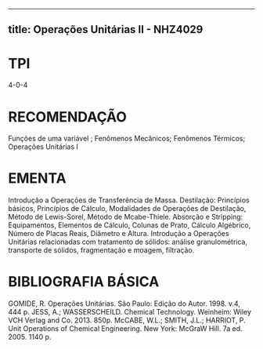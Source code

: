 
---
title: Operações Unitárias II - NHZ4029 
---

# TPI

4-0-4

# RECOMENDAÇÃO

Funções de uma variável ; Fenômenos Mecânicos; Fenômenos Térmicos; Operações Unitárias I

# EMENTA

Introdução a Operações de Transferência de Massa. Destilação: Princípios básicos, Princípios de Cálculo, Modalidades de Operações de Destilação, Método de Lewis-Sorel, Método de Mcabe-Thiele. Absorção e Stripping: Equipamentos, Elementos de Cálculo, Colunas de Prato, Cálculo Algébrico, Número de Placas Reais, Diâmetro e Altura. Introdução a Operações Unitárias relacionadas com tratamento de sólidos: análise granulométrica, transporte de sólidos, fragmentação e moagem, filtração.

# BIBLIOGRAFIA BÁSICA

GOMIDE, R. Operações Unitárias. São Paulo: Edição do Autor. 1998. v.4, 444 p.
JESS, A.; WASSERSCHEILD. Chemical Technology. Weinheim: Wiley VCH Verlag and Co. 2013. 850p.
McCABE, W.L.; SMITH, J.L.; HARRIOT, P. Unit Operations of Chemical Engineering. New York: McGraW Hill. 7a ed. 2005. 1140 p.
        